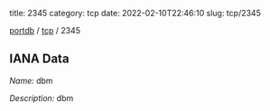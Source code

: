 title: 2345
category: tcp
date: 2022-02-10T22:46:10
slug: tcp/2345

[portdb](/) / [tcp](/category/tcp.html) / 2345


## IANA Data

_Name:_ dbm

_Description:_ dbm

